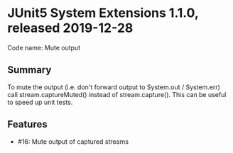 # JUnit5 System Extensions 1.1.0, released 2019-12-28

Code name: Mute output

## Summary

To mute the output (i.e. don't forward output to System.out / System.err) call stream.captureMuted() instead of stream.capture(). This can be useful to speed up unit tests.

## Features

* #16: Mute output of captured streams